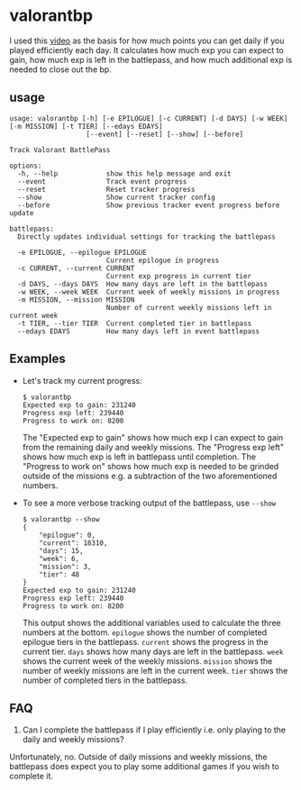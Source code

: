 # valorantbp

I used this [video](https://www.youtube.com/watch?v=tM7Gv22yr-0) as the basis for how much points you can get daily if you played efficiently each day.
It calculates how much exp you can expect to gain, how much exp is left in the battlepass, and how much additional exp is needed to close out the bp.

## usage

```text
usage: valorantbp [-h] [-e EPILOGUE] [-c CURRENT] [-d DAYS] [-w WEEK] [-m MISSION] [-t TIER] [--edays EDAYS]
                   [--event] [--reset] [--show] [--before]

Track Valorant BattlePass

options:
  -h, --help            show this help message and exit
  --event               Track event progress
  --reset               Reset tracker progress
  --show                Show current tracker config
  --before              Show previous tracker event progress before update

battlepass:
  Directly updates individual settings for tracking the battlepass

  -e EPILOGUE, --epilogue EPILOGUE
                        Current epilogue in progress
  -c CURRENT, --current CURRENT
                        Current exp progress in current tier
  -d DAYS, --days DAYS  How many days are left in the battlepass
  -w WEEK, --week WEEK  Current week of weekly missions in progress
  -m MISSION, --mission MISSION
                        Number of current weekly missions left in current week
  -t TIER, --tier TIER  Current completed tier in battlepass
  --edays EDAYS         How many days left in event battlepass
 ```

## Examples

- Let's track my current progress:

    ```console
    $ valorantbp
    Expected exp to gain: 231240
    Progress exp left: 239440
    Progress to work on: 8200
    ```

    The "Expected exp to gain" shows how much exp I can expect to gain from the remaining daily and weekly missions.
    The "Progress exp left" shows how much exp is left in battlepass until completion.
    The "Progress to work on" shows how much exp is needed to be grinded outside of the missions e.g. a subtraction of the two aforementioned numbers.

- To see a more verbose tracking output of the battlepass, use `--show`

    ```console
    $ valorantbp --show
    {
        "epilogue": 0,
        "current": 18310,
        "days": 15,
        "week": 6,
        "mission": 3,
        "tier": 48
    }
    Expected exp to gain: 231240
    Progress exp left: 239440
    Progress to work on: 8200
    ```

    This output shows the additional variables used to calculate the three numbers at the bottom.
    `epilogue` shows the number of completed epilogue tiers in the battlepass.
    `current` shows the progress in the current tier.
    `days` shows how many days are left in the battlepass.
    `week` shows the current week of the weekly missions.
    `mission` shows the number of weekly missions are left in the current week.
    `tier` shows the number of completed tiers in the battlepass.

## FAQ

1. Can I complete the battlepass if I play efficiently i.e. only playing to the daily and weekly missions?

Unfortunately, no. Outside of daily missions and weekly missions, the battlepass does expect you to play some additional games if you wish to complete it.
